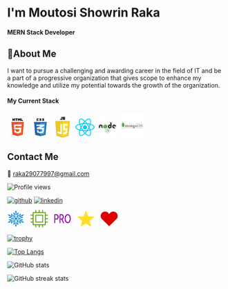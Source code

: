 
# I'm Moutosi Showrin Raka
#### MERN Stack Developer
## 🚀About Me
I want to pursue a challenging and awarding career in the field of IT and be a part of a progressive organization that gives scope to enhance my knowledge and utilize my potential towards the growth of the organization.


#### My Current Stack

<img height="48" src="img/html.png" alt="html"> <img height="48" src="img/css.png" alt="css"> <img height="48" src="img/js.png" alt="js"> <img height="48" src="img/react.png" alt="react"> <img height="48" src="img/node2.png" alt="node"> <img height="58" src="img/mongodb.png" alt="mongodb">


## Contact Me
💌 raka29077997@gmail.com

![Profile views](https://gpvc.arturio.dev/moutosi-raka)  

[<img src='https://cdn.jsdelivr.net/npm/simple-icons@3.0.1/icons/github.svg' alt='github' height='40'>](https://github.com/moutosi-raka)  [<img src='https://cdn.jsdelivr.net/npm/simple-icons@3.0.1/icons/linkedin.svg' alt='linkedin' height='40'>](https://www.linkedin.com/in/moutosi-showrin-raka/)  

<a href='https://archiveprogram.github.com/'><img src='https://raw.githubusercontent.com/acervenky/animated-github-badges/master/assets/acbadge.gif' width='40' height='40'></a> <a href='https://docs.github.com/en/developers'><img src='https://raw.githubusercontent.com/acervenky/animated-github-badges/master/assets/devbadge.gif' width='40' height='40'></a> <a href='https://github.com/pricing'><img src='https://raw.githubusercontent.com/acervenky/animated-github-badges/master/assets/pro.gif' width='40' height='40'></a> <a href='https://stars.github.com/'><img src='https://raw.githubusercontent.com/acervenky/animated-github-badges/master/assets/starbadge.gif' width='40' height='40'></a> <a href='https://docs.github.com/en/github/supporting-the-open-source-community-with-github-sponsors'><img src='https://raw.githubusercontent.com/acervenky/animated-github-badges/master/assets/sponsorbadge.gif' width='40' height='40'></a> 

[![trophy](https://github-profile-trophy.vercel.app/?username=moutosi-raka)](https://github.com/ryo-ma/github-profile-trophy)

[![Top Langs](https://github-readme-stats.vercel.app/api/top-langs/?username=moutosi-raka)](https://github.com/anuraghazra/github-readme-stats)

![GitHub stats](https://github-readme-stats.vercel.app/api?username=moutosi-raka&show_icons=true&count_private=true)  

![GitHub streak stats](https://streak-stats.demolab.com/?user=moutosi-raka)  



